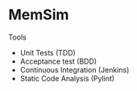 # MemSim

Tools
* Unit Tests (TDD)
* Acceptance test (BDD)
* Continuous Integration (Jenkins)
* Static Code Analysis (Pylint)
